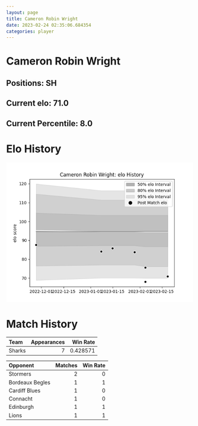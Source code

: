 ```yaml
---  
layout: page  
title: Cameron Robin Wright  
date: 2023-02-24 02:35:06.684354  
categories: player  
---
```

# Cameron Robin Wright

## Positions: SH

## Current elo: 71.0

## Current Percentile: 8.0

# Elo History


![elo history](history_CameronRobinWright.png)
# Match History


| Team   |   Appearances |   Win Rate |
|:-------|--------------:|-----------:|
| Sharks |             7 |   0.428571 |

| Opponent        |   Matches |   Win Rate |
|:----------------|----------:|-----------:|
| Stormers        |         2 |          0 |
| Bordeaux Begles |         1 |          1 |
| Cardiff Blues   |         1 |          0 |
| Connacht        |         1 |          0 |
| Edinburgh       |         1 |          1 |
| Lions           |         1 |          1 |